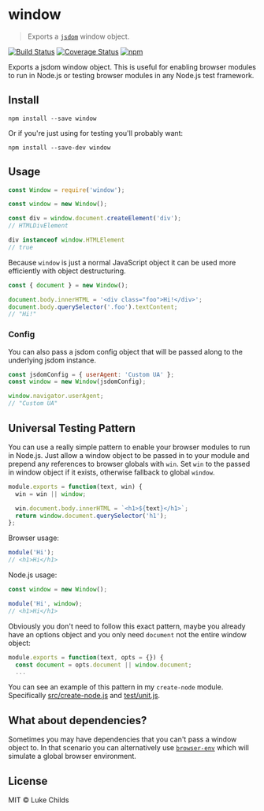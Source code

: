 # window

> Exports a [`jsdom`](https://github.com/tmpvar/jsdom) window object.

[![Build Status](https://travis-ci.org/lukechilds/window.svg?branch=master)](https://travis-ci.org/lukechilds/window) [![Coverage Status](https://coveralls.io/repos/github/lukechilds/window/badge.svg?branch=master)](https://coveralls.io/github/lukechilds/window?branch=master) [![npm](https://img.shields.io/npm/dm/window.svg)](https://www.npmjs.com/package/window)

Exports a jsdom window object. This is useful for enabling browser modules to run in Node.js or testing browser modules in any Node.js test framework.

## Install

```shell
npm install --save window
```

Or if you're just using for testing you'll probably want:

```shell
npm install --save-dev window
```

## Usage

```js
const Window = require('window');

const window = new Window();

const div = window.document.createElement('div');
// HTMLDivElement

div instanceof window.HTMLElement
// true
```

Because `window` is just a normal JavaScript object it can be used more efficiently with object destructuring.

```js
const { document } = new Window();

document.body.innerHTML = '<div class="foo">Hi!</div>';
document.body.querySelector('.foo').textContent;
// "Hi!"
```

### Config

You can also pass a jsdom config object that will be passed along to the underlying jsdom instance.

```js
const jsdomConfig = { userAgent: 'Custom UA' };
const window = new Window(jsdomConfig);

window.navigator.userAgent;
// "Custom UA"
```

## Universal Testing Pattern

You can use a really simple pattern to enable your browser modules to run in Node.js. Just allow a window object to be passed in to your module and prepend any references to browser globals with `win`. Set `win` to the passed in window object if it exists, otherwise fallback to global `window`.

```js
module.exports = function(text, win) {
  win = win || window;

  win.document.body.innerHTML = `<h1>${text}</h1>`;
  return window.document.querySelector('h1');
};
```

Browser usage:

```js
module('Hi');
// <h1>Hi</h1>
```

Node.js usage:

```js
const window = new Window();

module('Hi', window);
// <h1>Hi</h1>
```

Obviously you don't need to follow this exact pattern, maybe you already have an options object and you only need `document` not the entire window object:

```js
module.exports = function(text, opts = {}) {
  const document = opts.document || window.document;
  ...
```

You can see an example of this pattern in my `create-node` module. Specifically [src/create-node.js](https://github.com/lukechilds/create-node/blob/master/src/create-node.js) and  [test/unit.js](https://github.com/lukechilds/create-node/blob/master/test/unit.js).

## What about dependencies?

Sometimes you may have dependencies that you can't pass a window object to. In that scenario you can alternatively use [`browser-env`](https://github.com/lukechilds/browser-env) which will simulate a global browser environment.

## License

MIT © Luke Childs

